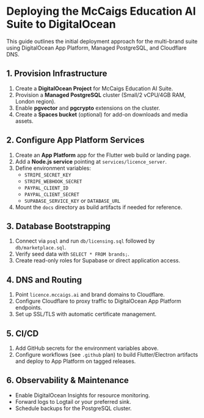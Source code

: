 # Deploying the McCaigs Education AI Suite to DigitalOcean

This guide outlines the initial deployment approach for the multi-brand suite
using DigitalOcean App Platform, Managed PostgreSQL, and Cloudflare DNS.

## 1. Provision Infrastructure

1. Create a **DigitalOcean Project** for McCaigs Education AI Suite.
2. Provision a **Managed PostgreSQL** cluster (Small/2 vCPU/4GB RAM, London region).
3. Enable **pgvector** and **pgcrypto** extensions on the cluster.
4. Create a **Spaces bucket** (optional) for add-on downloads and media assets.

## 2. Configure App Platform Services

1. Create an **App Platform** app for the Flutter web build or landing page.
2. Add a **Node.js service** pointing at `services/licence_server`.
3. Define environment variables:
   - `STRIPE_SECRET_KEY`
   - `STRIPE_WEBHOOK_SECRET`
   - `PAYPAL_CLIENT_ID`
   - `PAYPAL_CLIENT_SECRET`
   - `SUPABASE_SERVICE_KEY` or `DATABASE_URL`
4. Mount the `docs` directory as build artifacts if needed for reference.

## 3. Database Bootstrapping

1. Connect via `psql` and run `db/licensing.sql` followed by `db/marketplace.sql`.
2. Verify seed data with `SELECT * FROM brands;`.
3. Create read-only roles for Supabase or direct application access.

## 4. DNS and Routing

1. Point `licence.mccaigs.ai` and brand domains to Cloudflare.
2. Configure Cloudflare to proxy traffic to DigitalOcean App Platform endpoints.
3. Set up SSL/TLS with automatic certificate management.

## 5. CI/CD

1. Add GitHub secrets for the environment variables above.
2. Configure workflows (see `.github` plan) to build Flutter/Electron artifacts and
   deploy to App Platform on tagged releases.

## 6. Observability & Maintenance

- Enable DigitalOcean Insights for resource monitoring.
- Forward logs to Logtail or your preferred sink.
- Schedule backups for the PostgreSQL cluster.
